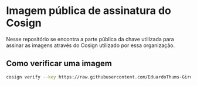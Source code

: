# Imagem pública de assinatura do Cosign

Nesse repositório se encontra a parte pública da chave utilizada para assinar as imagens através do Cosign utilizado por essa organização.

## Como verificar uma imagem

```bash
cosign verify --key https://raw.githubusercontent.com/EduardoThums-Girus-PICK/cosign-pub-key/refs/heads/main/cosign.pub my-image:latest
```
